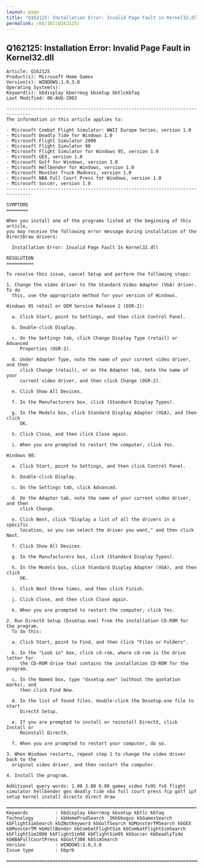 ```yaml
---
layout: page
title: "Q162125: Installation Error: Invalid Page Fault in Kernel32.dll"
permalink: /kb/162/Q162125/
---
```


## Q162125: Installation Error: Invalid Page Fault in Kernel32.dll

	Article: Q162125
	Product(s): Microsoft Home Games
	Version(s): WINDOWS:1.0,3.0
	Operating System(s): 
	Keyword(s): kbdisplay kberrmsg kbsetup kbtlckbfaq
	Last Modified: 06-AUG-2002
	
	-------------------------------------------------------------------------------
	The information in this article applies to:
	
	- Microsoft Combat Flight Simulator: WWII Europe Series, version 1.0 
	- Microsoft Deadly Tide for Windows 1.0 
	- Microsoft Flight Simulator 2000 
	- Microsoft Flight Simulator 98 
	- Microsoft Flight Simulator for Windows 95, version 1.0 
	- Microsoft GEX, version 1.0 
	- Microsoft Golf for Windows, version 3.0 
	- Microsoft Hellbender for Windows, version 1.0 
	- Microsoft Monster Truck Madness, version 1.0 
	- Microsoft NBA Full Court Press for Windows, version 1.0 
	- Microsoft Soccer, version 1.0 
	-------------------------------------------------------------------------------
	
	SYMPTOMS
	========
	
	When you install one of the programs listed at the beginning of this article,
	you may receive the following error message during installation of the
	DirectDraw drivers:
	
	  Installation Error: Invalid Page Fault In Kernel32.dll
	
	RESOLUTION
	==========
	
	To resolve this issue, cancel Setup and perform the following steps:
	
	1. Change the video driver to the Standard Video Adapter (VGA) driver. To do
	  this, use the appropriate method for your version of Windows.
	
	Windows 95 retail or OEM Service Release 2 (OSR-2):
	
	  a. Click Start, point to Settings, and then click Control Panel.
	
	  b. Double-click Display.
	
	  c. On the Settings tab, click Change Display Type (retail) or Advanced
	     Properties (OSR-2).
	
	  d. Under Adapter Type, note the name of your current video driver, and then
	     click Change (retail), or on the Adapter tab, note the name of your
	     current video driver, and then click Change (OSR-2).
	
	  e. Click Show All Devices.
	
	  f. In the Manufacturers box, click (Standard Display Types).
	
	  g. In the Models box, click Standard Display Adapter (VGA), and then click
	     OK.
	
	  h. Click Close, and then click Close again.
	
	  i. When you are prompted to restart the computer, click Yes.
	
	Windows 98:
	
	  a. Click Start, point to Settings, and then click Control Panel.
	
	  b. Double-click Display.
	
	  c. On the Settings tab, click Advanced.
	
	  d. On the Adapter tab, note the name of your current video driver, and then
	     click Change.
	
	  e. Click Next, click "Display a list of all the drivers in a specific
	     location, so you can select the driver you want," and then click Next.
	
	  f. Click Show All Devices.
	
	  g. In the Manufacturers box, click (Standard Display Types).
	
	  h. In the Models box, click Standard Display Adapter (VGA), and then click
	     OK.
	
	  i. Click Next three times, and then click Finish.
	
	  j. Click Close, and then click Close again.
	
	  k. When you are prompted to restart the computer, click Yes.
	
	2. Run DirectX Setup (Dxsetup.exe) from the installation CD-ROM for the program.
	  To do this:
	
	  a. Click Start, point to Find, and then click "Files or Folders".
	
	  b. In the "Look in" box, click cd-rom, where cd-rom is the drive letter for
	     the CD-ROM drive that contains the installation CD-ROM for the program.
	
	  c. In the Named box, type "dxsetup.exe" (without the quotation marks), and
	     then click Find Now.
	
	  d. In the list of found files, double-click the Dxsetup.exe file to start
	     DirectX Setup.
	
	  e. If you are prompted to install or reinstall DirectX, click Install or
	     Reinstall DirectX.
	
	  f. When you are prompted to restart your computer, do so.
	
	3. When Windows restarts, repeat step 1 to change the video driver back to the
	  original video driver, and then restart the computer.
	
	4. Install the program.
	
	Additional query words: 1.00 3.00 6.00 games video fs95 fs6 flight simulator hellbender gex deadly tide nba full court press fcp golf ipf setup kernel install directx direct draw
	
	======================================================================
	Keywords          : kbdisplay kberrmsg kbsetup kbtlc kbfaq
	Technology        : kbHomeProdSearch _IKkbbogus kbGamesSearch kbFlightSimSearch kbZNotKeyword kbGolfSearch kbMonsterTMSearch kbGEX kbMonsterTM kbHellBender kbCombatFlightSim kbCombatFlightSimSearch kbFlightSim2000 kbFlightSim98 kbFlightSim95 kbSoccer kbDeadlyTide kbNBAFullCourtPress kbGolf300 kbSimSearch
	Version           : WINDOWS:1.0,3.0
	Issue type        : kbprb
	
	=============================================================================
	
